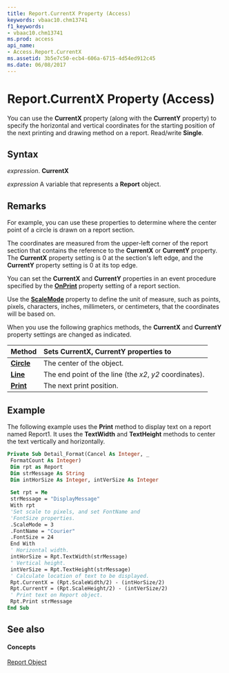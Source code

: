 ```yaml
---
title: Report.CurrentX Property (Access)
keywords: vbaac10.chm13741
f1_keywords:
- vbaac10.chm13741
ms.prod: access
api_name:
- Access.Report.CurrentX
ms.assetid: 3b5e7c50-ecb4-606a-6715-4d54ed912c45
ms.date: 06/08/2017
---
```



# Report.CurrentX Property (Access)

You can use the **CurrentX** property (along with the **CurrentY** property) to specify the horizontal and vertical coordinates for the starting position of the next printing and drawing method on a report. Read/write **Single**.


## Syntax

 _expression_. **CurrentX**

 _expression_ A variable that represents a **Report** object.


## Remarks

For example, you can use these properties to determine where the center point of a circle is drawn on a report section.

The coordinates are measured from the upper-left corner of the report section that contains the reference to the **CurrentX** or **CurrentY** property. The **CurrentX** property setting is 0 at the section's left edge, and the **CurrentY** property setting is 0 at its top edge.

You can set the **CurrentX** and **CurrentY** properties in an event procedure specified by the **[OnPrint](section-onprint-property-access.md)** property setting of a report section.

Use the **[ScaleMode](report-scalemode-property-access.md)** property to define the unit of measure, such as points, pixels, characters, inches, millimeters, or centimeters, that the coordinates will be based on.

When you use the following graphics methods, the **CurrentX** and **CurrentY** property settings are changed as indicated.



|**Method**|**Sets CurrentX, CurrentY properties to**|
|:-----|:-----|
|**[Circle](report-circle-method-access.md)**|The center of the object.|
|**[Line](report-line-method-access.md)**|The end point of the line (the  _x2_,  _y2_ coordinates).|
|**[Print](report-print-method-access.md)**|The next print position.|

## Example

The following example uses the **Print** method to display text on a report named Report1. It uses the **TextWidth** and **TextHeight** methods to center the text vertically and horizontally.


```vb
Private Sub Detail_Format(Cancel As Integer, _ 
 FormatCount As Integer) 
 Dim rpt as Report 
 Dim strMessage As String 
 Dim intHorSize As Integer, intVerSize As Integer 
 
 Set rpt = Me 
 strMessage = "DisplayMessage" 
 With rpt 
 'Set scale to pixels, and set FontName and 
 'FontSize properties. 
 .ScaleMode = 3 
 .FontName = "Courier" 
 .FontSize = 24 
 End With 
 ' Horizontal width. 
 intHorSize = Rpt.TextWidth(strMessage) 
 ' Vertical height. 
 intVerSize = Rpt.TextHeight(strMessage) 
 ' Calculate location of text to be displayed. 
 Rpt.CurrentX = (Rpt.ScaleWidth/2) - (intHorSize/2) 
 Rpt.CurrentY = (Rpt.ScaleHeight/2) - (intVerSize/2) 
 ' Print text on Report object. 
 Rpt.Print strMessage 
End Sub
```


## See also


#### Concepts


[Report Object](report-object-access.md)

